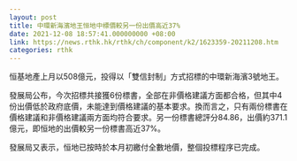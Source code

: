```yaml
---
layout: post
title: 中環新海濱地王恒地中標價較另一份出價高近37%
date: 2021-12-08 18:57:41.000000000 +08:00
link: https://news.rthk.hk/rthk/ch/component/k2/1623359-20211208.htm
categories: rthk
---
```


恒基地產上月以508億元，投得以「雙信封制」方式招標的中環新海濱3號地王。

發展局公布，今次招標共接獲6份標書，全部在非價格建議方面都合格，但其中4份出價低於政府底價，未能達到價格建議的基本要求。換而言之，只有兩份標書在價格建議和非價格建議兩方面均符合要求。另一份標書總評分84.86，出價約371.1億元，即恒地的出價較另一份標書高近37%。

發展局又表示，恒地已按時於本月初繳付全數地價，整個投標程序已完成。
